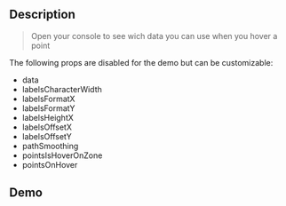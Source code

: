 ## Description

> Open your console to see wich data you can use when you hover a point

The following props are disabled for the demo but can be customizable:
* data
* labelsCharacterWidth
* labelsFormatX
* labelsFormatY
* labelsHeightX
* labelsOffsetX
* labelsOffsetY
* pathSmoothing
* pointsIsHoverOnZone
* pointsOnHover

## Demo
